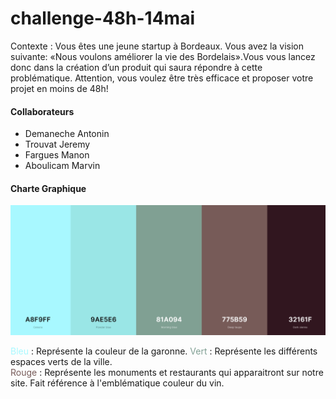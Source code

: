 # challenge-48h-14mai

Contexte : Vous  êtes  une  jeune  startup  à  Bordeaux.  Vous  avez  la  vision  suivante: «Nous  voulons améliorer la vie des Bordelais».Vous vous lancez donc dans la création d’un produit qui saura répondre à cette problématique. Attention, vous voulez être très efficace et proposer votre projet  en  moins  de  48h!

#### Collaborateurs

- Demaneche Antonin
- Trouvat Jeremy
- Fargues Manon
- Aboulicam Marvin

#### Charte Graphique

![40% center](/0-charte-graphique/couleurs.jpg)

<span style="color: #A8F9FF">Bleu</span> : Représente la couleur de la garonne.
<span style="color: #81A094">Vert</span> : Représente les différents espaces verts de la ville.  
<span style="color: #775B59">Rouge</span> : Représente les monuments et restaurants qui apparaitront sur notre site. Fait référence à l'emblématique couleur du vin.